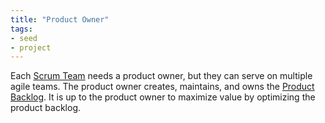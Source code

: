```yaml
---
title: "Product Owner"
tags:
- seed
- project
---
```


Each [Scrum Team](notes/Scrum%20Team.md) needs a product owner, but they can serve on multiple agile teams. The product owner creates, maintains, and owns the [Product Backlog](notes/Product%20Backlog). It is up to the product owner to maximize value by optimizing the product backlog.